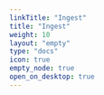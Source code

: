 ```yaml
---
linkTitle: "Ingest"
title: "Ingest"
weight: 10
layout: "empty"
type: "docs"
icon: true
empty_node: true
open_on_desktop: true
---
```

